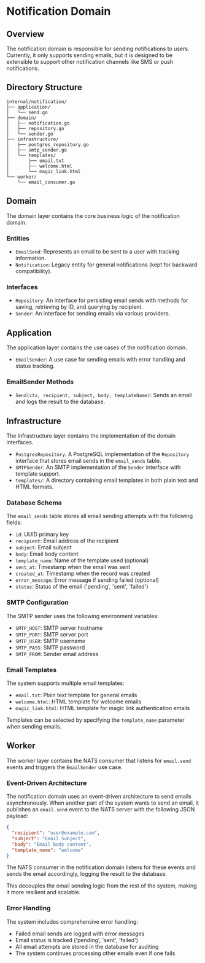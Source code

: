# Notification Domain

## Overview

The notification domain is responsible for sending notifications to users. Currently, it only supports sending emails, but it is designed to be extensible to support other notification channels like SMS or push notifications.

## Directory Structure

```
internal/notification/
├── application/
│   └── send.go
├── domain/
│   ├── notification.go
│   ├── repository.go
│   └── sender.go
├── infrastructure/
│   ├── postgres_repository.go
│   ├── smtp_sender.go
│   └── templates/
│       ├── email.txt
│       ├── welcome.html
│       └── magic_link.html
└── worker/
    └── email_consumer.go
```

## Domain

The domain layer contains the core business logic of the notification domain.

### Entities

*   `EmailSend`: Represents an email to be sent to a user with tracking information.
*   `Notification`: Legacy entity for general notifications (kept for backward compatibility).

### Interfaces

*   `Repository`: An interface for persisting email sends with methods for saving, retrieving by ID, and querying by recipient.
*   `Sender`: An interface for sending emails via various providers.

## Application

The application layer contains the use cases of the notification domain.

*   `EmailSender`: A use case for sending emails with error handling and status tracking.

### EmailSender Methods

*   `Send(ctx, recipient, subject, body, templateName)`: Sends an email and logs the result to the database.

## Infrastructure

The infrastructure layer contains the implementation of the domain interfaces.

*   `PostgresRepository`: A PostgreSQL implementation of the `Repository` interface that stores email sends in the `email_sends` table.
*   `SMTPSender`: An SMTP implementation of the `Sender` interface with template support.
*   `templates/`: A directory containing email templates in both plain text and HTML formats.

### Database Schema

The `email_sends` table stores all email sending attempts with the following fields:
- `id`: UUID primary key
- `recipient`: Email address of the recipient
- `subject`: Email subject
- `body`: Email body content
- `template_name`: Name of the template used (optional)
- `sent_at`: Timestamp when the email was sent
- `created_at`: Timestamp when the record was created
- `error_message`: Error message if sending failed (optional)
- `status`: Status of the email ('pending', 'sent', 'failed')

### SMTP Configuration

The SMTP sender uses the following environment variables:
- `SMTP_HOST`: SMTP server hostname
- `SMTP_PORT`: SMTP server port
- `SMTP_USER`: SMTP username
- `SMTP_PASS`: SMTP password
- `SMTP_FROM`: Sender email address

### Email Templates

The system supports multiple email templates:
- `email.txt`: Plain text template for general emails
- `welcome.html`: HTML template for welcome emails
- `magic_link.html`: HTML template for magic link authentication emails

Templates can be selected by specifying the `template_name` parameter when sending emails.

## Worker

The worker layer contains the NATS consumer that listens for `email.send` events and triggers the `EmailSender` use case.

### Event-Driven Architecture

The notification domain uses an event-driven architecture to send emails asynchronously. When another part of the system wants to send an email, it publishes an `email.send` event to the NATS server with the following JSON payload:

```json
{
  "recipient": "user@example.com",
  "subject": "Email Subject",
  "body": "Email body content",
  "template_name": "welcome"
}
```

The NATS consumer in the notification domain listens for these events and sends the email accordingly, logging the result to the database.

This decouples the email sending logic from the rest of the system, making it more resilient and scalable.

### Error Handling

The system includes comprehensive error handling:
- Failed email sends are logged with error messages
- Email status is tracked ('pending', 'sent', 'failed')
- All email attempts are stored in the database for auditing
- The system continues processing other emails even if one fails
